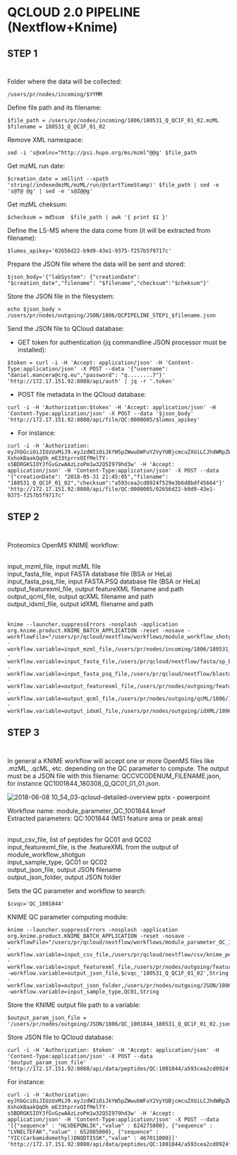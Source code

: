 # QCLOUD 2.0 PIPELINE (Nextflow+Knime)

## STEP 1</br></br> 

Folder where the data will be collected: 
```
/users/pr/nodes/incoming/$YYMM
```

Define file path and its filename: 
```
$file_path = /users/pr/nodes/incoming/1806/180531_Q_QC1F_01_02.mzML
$filename = 180531_Q_QC1F_01_02
```

Remove XML namespace: 
```
sed -i 's@xmlns="http://psi.hupo.org/ms/mzml"@@g' $file_path
```

Get mzML run date:
```
$creation_date = xmllint --xpath 'string(/indexedmzML/mzML/run/@startTimeStamp)' $file_path | sed -e 's@T@ @g' | sed -e 's@Z@@g' 
```

Get mzML cheksum: 
```
$checksum = md5sum  $file_path | awk '{ print $1 }'
```

Define the LS-MS where the data come from (it will be extracted from filename):  
```
$lumos_apikey='02656d22-b9d9-43e1-9375-f257b5f9717c'
```

Prepare the JSON file where the data will be sent and stored: 
```
$json_body='{"labSystem": {"creationDate": "$creation_date","filename": "$filename","checksum":"$cheksum"}'
```

Store the JSON file in the filesystem: 
```
echo $json_body > /users/pr/nodes/outgoing/JSON/1806/QCPIPELINE_STEP1_$filename.json
```

Send the JSON file to QCloud database: 

- GET token for authentication (jq commandline JSON processor must be installed): 

```
$token = curl -i -H 'Accept: application/json' -H 'Content-Type:application/json' -X POST --data '{"username": "daniel.mancera@crg.eu","password": "q........7"}' 'http://172.17.151.92:8080/api/auth' | jq -r '.token'
```

- POST file metadata in the QCloud database: 

```
curl -i -H 'Authorization:$token' -H 'Accept: application/json' -H 'Content-Type:application/json' -X POST --data '$json_body' 'http://172.17.151.92:8080/api/file/QC:0000005/$lumos_apikey'
```

- For instance:

```
curl -i -H 'Authorization: eyJhbGciOiJIUzUxMiJ9.eyJzdWIiOiJkYW5pZWwubWFuY2VyYUBjcmcuZXUiLCJhdWRpZW5jZSI6IndlYiIsImNyZWF0ZWQiOjE1Mjg4NzMwODAyNjYsImV4cCI6MTUyOTQ3Nzg4MCwiYXV0aG9yaXRpZXMiOlt7ImF1dGhvcml0eSI6IlJPTEVfVVNFUiJ9LHsiYXV0aG9yaXR5IjoiUk9MRV9NQU5BR0VSIn0seyJhdXRob3JpdHkiOiJST0xFX0FETUlOIn1dfQ.McZK9coRSgOQ7-XxhokBaakQqOh_mE33tprrxOIfMelTY-s5BDRGKSIOYJfGvGzwAAzLzoPm1w32Q5I979hd3w' -H 'Accept: application/json' -H 'Content-Type:application/json' -X POST --data '{"creationDate": "2018-05-31 21:45:05","filename": "180531_Q_QC1F_01_02","checksum":"a593cea2cd0924f529e3b6d8bdf45664"}' 'http://172.17.151.92:8080/api/file/QC:0000005/02656d22-b9d9-43e1-9375-f257b5f9717c'
 ```
 
## STEP 2</br> </br> 

Proteomics OpenMS KNIME workflow: </br> </br> 

input_mzml_file, input mzML file</br>
input_fasta_file, input FASTA database file (BSA or HeLa)</br>
input_fasta_psq_file, input FASTA.PSQ database file (BSA or HeLa)</br>
output_featurexml_file, output featureXML filename and path</br>
output_qcml_file, output qcXML filename and path</br>
output_idxml_file, output idXML filename and path</br></br>

```
knime --launcher.suppressErrors -nosplash -application org.knime.product.KNIME_BATCH_APPLICATION -reset -nosave -workflowFile="/users/pr/qcloud/nextflow/workflows/module_workflow_shotgun.knwf" -workflow.variable=input_mzml_file,/users/pr/nodes/incoming/1806/180531_Q_QC1F_01_02.mzML,String -workflow.variable=input_fasta_file,/users/pr/qcloud/nextflow/fasta/sp_bovine_2015_11_wo_contaminants_shuffled.fasta,String -workflow.variable=input_fasta_psq_file,/users/pr/qcloud/nextflow/blastdb/shotgun_bsa.fasta.psq,String -workflow.variable=output_featurexml_file,/users/pr/nodes/outgoing/featureXML/1806/180531_Q_QC1F_01_02.featureXML,String -workflow.variable=output_qcml_file,/users/pr/nodes/outgoing/qcML/1806/180531_Q_QC1F_01_02.qcml,String -workflow.variable=output_idxml_file,/users/pr/nodes/outgoing/idXML/1806/180531_Q_QC1F_01_02.idxml,String
```

## STEP 3</br> </br> 

In general a KNIME workflow will accept one or more OpenMS files like .mzML, .qcML, etc. depending on the QC parameter to compute. The output must be a JSON file with this filename: QCCVCODENUM_FILENAME.json, for instance QC1001844_180308_Q_QC01_01_01.json. 

![2018-06-08 10_54_03-qcloud-detailed-overview pptx - powerpoint](https://user-images.githubusercontent.com/1679820/41148872-5489c732-6b0a-11e8-9515-857171236b77.png)

Workflow name: module_parameter_QC_1001844.knwf</br>
Extracted parameters: QC:1001844 (MS1 feature area or peak area)</br></br>

input_csv_file, list of peptides for QC01 and QC02</br>
input_featurexml_file, is the .featureXML from the output of module_workflow_shotgun</br>
input_sample_type, QC01 or QC02</br>
output_json_file, output JSON filename</br>
output_json_folder, output JSON folder</br>

Sets the QC parameter and workflow to search: 

```
$cvqc='QC_1001844'
```

KNIME QC parameter computing module: 

```
knime --launcher.suppressErrors -nosplash -application org.knime.product.KNIME_BATCH_APPLICATION -reset -nosave -workflowFile="/users/pr/qcloud/nextflow/workflows/module_parameter_QC_1001844.knwf" -workflow.variable=input_csv_file,/users/pr/qcloud/nextflow/csv/knime_peptides_final.csv,String -workflow.variable=input_featurexml_file,/users/pr/nodes/outgoing/featureXML/1806/180531_Q_QC1F_01_02.featureXML,String -workflow.variable=output_json_file,$cvqc_'180531_Q_QC1F_01_02',String -workflow.variable=output_json_folder,/users/pr/nodes/outgoing/JSON/1806,String -workflow.variable=input_sample_type,QC01,String
```

Store the KNIME output file path to a variable: 

```
$output_param_json_file = '/users/pr/nodes/outgoing/JSON/1806/QC_1001844_180531_Q_QC1F_01_02.json'
```

Store JSON file to QCloud database: 

```
curl -i -H 'Authorization: $token' -H 'Accept: application/json' -H 'Content-Type:application/json' -X POST --data '$output_param_json_file' 'http://172.17.151.92:8080/api/data/peptides/QC:1001844/a593cea2cd0924f529e3b6d8bdf45664'
```

For instance: 

```
curl -i -H 'Authorization: eyJhbGciOiJIUzUxMiJ9.eyJzdWIiOiJkYW5pZWwubWFuY2VyYUBjcmcuZXUiLCJhdWRpZW5jZSI6IndlYiIsImNyZWF0ZWQiOjE1Mjg4NzMwODAyNjYsImV4cCI6MTUyOTQ3Nzg4MCwiYXV0aG9yaXRpZXMiOlt7ImF1dGhvcml0eSI6IlJPTEVfVVNFUiJ9LHsiYXV0aG9yaXR5IjoiUk9MRV9NQU5BR0VSIn0seyJhdXRob3JpdHkiOiJST0xFX0FETUlOIn1dfQ.McZK9coRSgOQ7-XxhokBaakQqOh_mE33tprrxOIfMelTY-s5BDRGKSIOYJfGvGzwAAzLzoPm1w32Q5I979hd3w' -H 'Accept: application/json' -H 'Content-Type:application/json' -X POST --data '[{"sequence" : "HLVDEPQNLIK","value" : 624275000}, {"sequence" : "LVNELTEFAK","value" : 652085000}, {"sequence" : "YIC(Carbamidomethyl)DNQDTISSK","value" : 467011000}]' 'http://172.17.151.92:8080/api/data/peptides/QC:1001844/a593cea2cd0924f529e3b6d8bdf45664'
```
